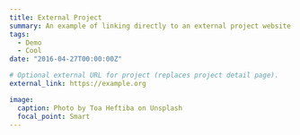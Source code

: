 ```yaml
---
title: External Project
summary: An example of linking directly to an external project website using `external_link`.
tags:
  - Demo
  - Cool
date: "2016-04-27T00:00:00Z"

# Optional external URL for project (replaces project detail page).
external_link: https://example.org

image:
  caption: Photo by Toa Heftiba on Unsplash
  focal_point: Smart
---
```

